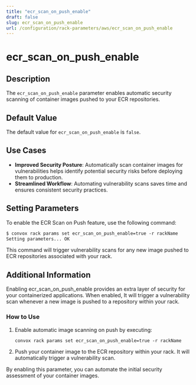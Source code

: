 ```yaml
---
title: "ecr_scan_on_push_enable"
draft: false
slug: ecr_scan_on_push_enable
url: /configuration/rack-parameters/aws/ecr_scan_on_push_enable
---
```


# ecr_scan_on_push_enable

## Description
The `ecr_scan_on_push_enable` parameter enables automatic security scanning of container images pushed to your ECR repositories.

## Default Value
The default value for `ecr_scan_on_push_enable` is `false`.

## Use Cases
- **Improved Security Posture**: Automatically scan container images for vulnerabilities helps identify potential security risks before deploying them to production.
- **Streamlined Workflow**: Automating vulnerability scans saves time and ensures consistent security practices.

## Setting Parameters
To enable the ECR Scan on Push feature, use the following command:
```html
$ convox rack params set ecr_scan_on_push_enable=true -r rackName
Setting parameters... OK
```
This command will trigger vulnerability scans for any new image pushed to ECR repositories associated with your rack.

## Additional Information
Enabling ecr_scan_on_push_enable provides an extra layer of security for your containerized applications. When enabled, It will trigger a vulnerability scan whenever a new image is pushed to a repository within your rack.

### How to Use
1. Enable automatic image scanning on push by executing:
   ```html
   convox rack params set ecr_scan_on_push_enable=true -r rackName
   ```

2. Push your container image to the ECR repository within your rack. It will automatically trigger a vulnerability scan.
   
By enabling this parameter, you can automate the initial security assessment of your container images.

